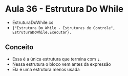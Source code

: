 # Aula 36 - Estrutura Do While

* EstruturaDoWhile.cs
* `{"Estrutura Do While - Estruturas de Controle", EstruturaDoWhile.Executar},`

## Conceito

* Essa é a única estrutura que termina com **`;`**.
* Nessa estrutura o bloco vem antes da expressão
* Ela é uma estrutura menos usada
